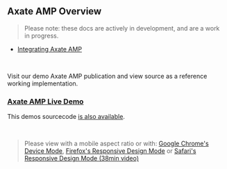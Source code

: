 ## Axate AMP Overview

> Please note: these docs are actively in development, and are a work in progress.
 

* [Integrating Axate AMP](./amp-integration.md)

&nbsp;

Visit our demo Axate AMP publication and view source as a reference working implementation.  

### [Axate AMP Live Demo](https://axate-amp.s3.eu-west-2.amazonaws.com/index.html)

This demos sourcecode [is also available](https://github.com/AgateHQ/axate-amp-sample-code/).

&nbsp;

> Please view with a mobile aspect ratio or with: [Google Chrome's Device Mode](https://developers.google.com/web/tools/chrome-devtools/device-mode/), [Firefox's Responsive Design Mode](https://developer.mozilla.org/en-US/docs/Tools/Responsive_Design_Mode) or [Safari's Responsive Design Mode (38min video)](https://developer.apple.com/videos/play/wwdc2015/505/)
